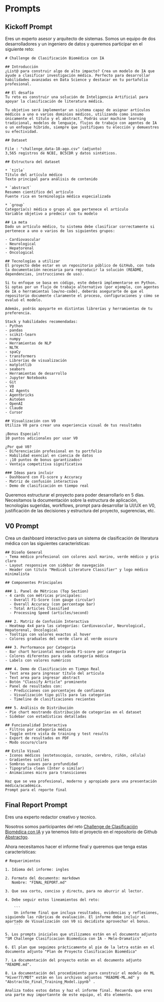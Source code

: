 # Prompts

## Kickoff Prompt

Eres un experto asesor y arquitecto de sistemas.
Somos un equipo de dos desarrolladores y un ingeniero de datos y queremos participar en el siguiente reto:

```
# Challenge de Clasificación Biomédica con IA

## Introducción
¿List@ para construir algo de alto impacto? Crea un modelo de IA que ayude a clasificar investigación médica. Perfecto para desarrollar habilidades avanzadas en Data Science y destacar en tu portafolio profesional.

## El desafío
Tu reto es construir una solución de Inteligencia Artificial para apoyar la clasificación de literatura médica.

Tu objetivo será implementar un sistema capaz de asignar artículos médicos a uno o varios dominios médicos, utilizando como insumo únicamente el título y el abstract. Podrás usar machine learning tradicional, modelos de lenguaje, flujos de trabajo con agentes de IA o un enfoque híbrido, siempre que justifiques tu elección y demuestres su efectividad.

## Dataset

File : "challenge_data-18-ago.csv" (adjunto)
3,565 registros de NCBI, BC5CDR y datos sintéticos.

## Estructura del dataset

* `title`
Título del artículo médico
Texto principal para análisis de contenido

* `abstract`
Resumen científico del artículo
Fuente rica en terminología médica especializada

* `group`
Categoría(s) médica o grupo al que pertenece el artículo
Variable objetivo a predecir con tu modelo

## La meta
Dado un artículo médico, tu sistema debe clasificar correctamente si pertenece a uno o varios de los siguientes grupos:

- Cardiovascular
- Neurological
- Hepatorenal
- Oncological

## Tecnologías a utilizar
El proyecto debe estar en un repositorio público de GitHub, con toda la documentación necesaria para reproducir la solución (README, dependencias, instrucciones de uso).

Si tu enfoque se basa en código, este deberá implementarse en Python.
Si optas por un flujo de trabajo alternativo (por ejemplo, con agentes de IA o herramientas low/no-code), deberás asegurarte de que el repositorio documente claramente el proceso, configuraciones y cómo se evaluó el modelo.

Además, podrás apoyarte en distintas librerías y herramientas de tu preferencia. 

Stack y habilidades recomendadas:
- Python
- pandas
- scikit-learn
- numpy
- Herramientas de NLP
- NLTK
- spaCy
- transformers
- Librerías de visualización
- matplotlib
- seaborn
- Herramientas de desarrollo
- Jupyter Notebooks
- Git
- V0
- AI Agents
- Agentbricks
- AutoGen
- OpenAI
- Claude
- Cursor

## Visualización con V0
Utiliza V0 para crear una experiencia visual de tus resultados

¡Bonus Especial!
10 puntos adicionales por usar V0

¿Por qué V0?
- Diferenciación profesional en tu portfolio
- Habilidad esencial en ciencia de datos
- ¡10 puntos de bonus garantizados!
- Ventaja competitiva significativa

### Ideas para incluir
- Dashboard con F1-score y Accuracy
- Matriz de confusión interactiva
- Demo de clasificación en tiempo real
```

Queremos estructurar el proyecto para poder desarrollarlo en 5 días.
Necesitamos la documentación sobre la estructura de aplicación, tecnologías sugeridas, workflows, prompt para desarrollar la UI/UX en V0,  justificación de las decisiones y estructura del proyecto, sugerencias, etc.

## V0 Prompt

Crea un dashboard interactivo para un sistema de clasificación de literatura médica con las siguientes características:

```
## Diseño General
- Tema médico profesional con colores azul marino, verde médico y gris claro
- Layout responsive con sidebar de navegación
- Header con título "Medical Literature Classifier" y logo médico minimalista

## Componentes Principales

### 1. Panel de Métricas (Top Section)
- 4 cards con métricas principales:
  - Overall F1-Score (con gauge circular)
  - Overall Accuracy (con percentage bar)
  - Total Articles Classified
  - Processing Speed (articles/second)

### 2. Matriz de Confusión Interactiva
- Heatmap 4x4 para las categorías: Cardiovascular, Neurological, Hepatorenal, Oncological
- Tooltips con valores exactos al hover
- Colores graduales del verde claro al verde oscuro

### 3. Performance por Categoría
- Bar chart horizontal mostrando F1-score por categoría
- Colores diferentes para cada categoría médica
- Labels con valores numéricos

### 4. Demo de Clasificación en Tiempo Real
- Text area para ingresar título del artículo
- Text area para ingresar abstract
- Botón "Classify Article" prominente
- Panel de resultados con:
  - Predicciones con porcentajes de confianza
  - Visualización tipo pills para las categorías
  - Timeline de clasificaciones recientes

### 5. Análisis de Distribución
- Pie chart mostrando distribución de categorías en el dataset
- Sidebar con estadísticas detalladas

## Funcionalidad Interactiva
- Filtros por categoría médica
- Toggle entre vista de training y test results
- Export de resultados en PDF
- Modo oscuro/claro

## Estilo Visual
- Iconos médicos (estetoscopio, corazón, cerebro, riñón, célula)
- Gradientes sutiles
- Sombras suaves para profundidad
- Tipografía clean (Inter o similar)
- Animaciones micro para transiciones

Haz que se vea profesional, moderno y apropiado para una presentación médica/académica.
Prompt para el reporte final
```

## Final Report Prompt

Eres una experto redactor creativo y tecnico.

Nosotros somos participantes del reto [Challenge de Clasificación Biomédica con IA](https://techspherecolombia.com/ai-data-challenge/) y ya tenemos listo el proyecto en el repositorio de Github [Abstractgo](https://github.com/tomkat-cr/abstractgo).

Ahora necesitamos hacer el informe final y queremos que tenga estas características:

```
# Requerimientos

1. Idioma del informe: ingles

2. Formato del documento: markdown
   Nombre: "FINAL_REPORT.md"

3. Que sea corto, conciso y directo, para no aburrir al lector.

4. Debe seguir estos lineamientos del reto:

    ```
    Un informe final que incluya resultados, evidencias y reflexiones, siguiendo las rúbricas de evaluación. El informe debe incluir el apartado de Visualización con V0 si decidiste aprovechar el bonus.
    ```

5. Los prompts iniciales que utilizamos están en el documento adjunto "SM Challenge Clasificacion Biomedica con IA - Melo-Dramatics"

6. El plan que seguimos prácticamente al pie de la letra están en el documento adjunto "Plan de Proyecto Clasificación Biomédica"

7. La documentación del proyecto están en el documento adjunto "README.md".

8. La documentación del procedimiento para construir el modelo de ML "Hiver77/MDT" están en los archivos adjuntos "README-ML.md" y "AbstractGo_Final_Training_Model.ipynb" .

Analiza todos estos datos y haz el informe final. Recuerda que eres una parte muy importannte de este equipo, el 4to elemento.
```